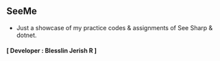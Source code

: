 ## SeeMe
- Just a showcase of my practice codes &amp; assignments of See Sharp &amp; dotnet.
#### **[ Developer : Blesslin Jerish R ]**
